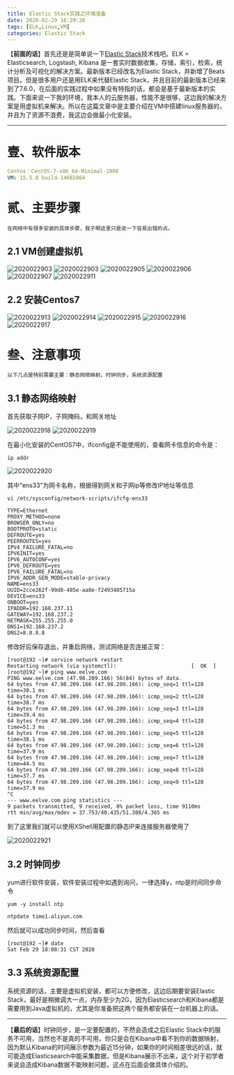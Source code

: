 ```yaml
---
title: Elastic Stack实践之环境准备
date: 2020-02-29 16:29:26
tags: [ELK,Linux,VM]
categories: Elastic Stack
---
```


【**前面的话**】首先还是是简单说一下[Elastic Stack](https://www.elastic.co/)技术栈吧。ELK = Elasticsearch, Logstash, Kibana 是一套实时数据收集，存储，索引，检索，统计分析及可视化的解决方案。最新版本已经改名为Elastic Stack，并新增了Beats项目。但是很多用户还是用ELK来代替Elastic Stack，并且目前的最新版本已经来到了7.6.0，在后面的实践过程中如果没有特指的话，都会是基于最新版本的实践。下面来说一下我的环境，我本人的云服务器，性能不是很够，这边我的解决方案是用虚拟机来解决。所以在这篇文章中是主要介绍在VM中搭建linux服务器的，并且为了资源不浪费，我这边会做最小化安装。

---

# 壹、软件版本

```yaml
Centos：CentOS-7-x86_64-Minimal-1908
VM: 15.5.0 build-14665864
```

# 贰、主要步骤

    在网络中有很多安装的具体步骤，我子啊这里只是说一下容易出错的点。

## 2.1 VM创建虚拟机    

![2020022903](https://eelve.com/upload/2020/2/2020022903-e627be2203d040a8aae53c43c767e582.png)
![2020022903](https://eelve.com/upload/2020/2/2020022903-e627be2203d040a8aae53c43c767e582.png)
![2020022905](https://eelve.com/upload/2020/2/2020022905-baf50368479142869e6d506e899f6623.png)
![2020022906](https://eelve.com/upload/2020/2/2020022906-79511d7494064df9a76dbbb00a529757.png)
![2020022907](https://eelve.com/upload/2020/2/2020022907-d16b584e859c43c794badd92ed116ccc.png)
![2020022911](https://eelve.com/upload/2020/2/2020022911-e111cb9fe7d94935b0cd7b8613d6e278.png)

## 2.2 安装Centos7

![2020022913](https://eelve.com/upload/2020/2/2020022913-34b2a693fd0e4cfa9c6484063bc3a00c.png)
![2020022914](https://eelve.com/upload/2020/2/2020022914-8fb414bf521544518671a2da4fb142f1.png)
![2020022915](https://eelve.com/upload/2020/2/2020022915-d2e5d18a228448709a81391ce595bcff.png)
![2020022916](https://eelve.com/upload/2020/2/2020022916-1ca2096fd9c945a4bdc1da5ea0c6c898.png)
![2020022917](https://eelve.com/upload/2020/2/2020022917-10884dc7ec5348eebb35f8682e627281.png)

# 叁、注意事项
    以下几点是特别需要主要：静态网络映射，时钟同步，系统资源配置
## 3.1 静态网络映射
首先获取子网IP，子网掩码，和网关地址

![2020022918](https://eelve.com/upload/2020/2/2020022918-006bef024d834c50bef94d415e3b3e05.png)
![2020022919](https://eelve.com/upload/2020/2/2020022919-208c5c4049a847ff94be761f512e9dde.png)

在最小化安装的CentOS7中，ifconfig是不能使用的，查看网卡信息的命令是：

```shell script
ip addr
```

![2020022920](https://eelve.com/upload/2020/2/2020022920-57cff54e5cde4ddd96079ae6172070ae.png)

其中“ens33”为网卡名称，根据得到网关和子网ip等修改IP地址等信息

```shell script
vi /etc/sysconfig/network-scripts/ifcfg-ens33

TYPE=Ethernet
PROXY_METHOD=none
BROWSER_ONLY=no
BOOTPROTO=static
DEFROUTE=yes
PEERROUTES=yes
IPV4_FAILURE_FATAL=no
IPV6INIT=yes
IPV6_AUTOCONF=yes
IPV6_DEFROUTE=yes
IPV6_FAILURE_FATAL=no
IPV6_ADDR_GEN_MODE=stable-privacy
NAME=ens33
UUID=2cce262f-99d8-485e-aa8e-f2493405715a
DEVICE=ens33
ONBOOT=yes
IPADDR=192.168.237.11
GATEWAY=192.168.237.2
NETMASK=255.255.255.0
DNS1=192.168.237.2
DNS2=8.8.8.8

```

修改好后保存退出，并重启网络，测试网络是否连接正常：

```shell script
[root@192 ~]# service network restart
Restarting network (via systemctl):                        [  OK  ]
[root@192 ~]# ping www.eelve.com
PING www.eelve.com (47.98.209.166) 56(84) bytes of data.
64 bytes from 47.98.209.166 (47.98.209.166): icmp_seq=1 ttl=128 time=38.1 ms
64 bytes from 47.98.209.166 (47.98.209.166): icmp_seq=2 ttl=128 time=38.7 ms
64 bytes from 47.98.209.166 (47.98.209.166): icmp_seq=3 ttl=128 time=39.4 ms
64 bytes from 47.98.209.166 (47.98.209.166): icmp_seq=4 ttl=128 time=51.3 ms
64 bytes from 47.98.209.166 (47.98.209.166): icmp_seq=5 ttl=128 time=38.1 ms
64 bytes from 47.98.209.166 (47.98.209.166): icmp_seq=6 ttl=128 time=37.9 ms
64 bytes from 47.98.209.166 (47.98.209.166): icmp_seq=7 ttl=128 time=44.5 ms
64 bytes from 47.98.209.166 (47.98.209.166): icmp_seq=8 ttl=128 time=37.7 ms
64 bytes from 47.98.209.166 (47.98.209.166): icmp_seq=9 ttl=128 time=37.9 ms
^C
--- www.eelve.com ping statistics ---
9 packets transmitted, 9 received, 0% packet loss, time 9110ms
rtt min/avg/max/mdev = 37.753/40.435/51.388/4.365 ms

```

到了这里我们就可以使用XShell用配置的静态IP来连接服务器使用了

![2020022921](https://eelve.com/upload/2020/2/2020022921-0f8c6a976821406081e228e76f359236.png)

## 3.2 时钟同步

yum进行软件安装，软件安装过程中如遇到询问，一律选择y，ntp是时间同步命令

```shell script
yum -y install ntp
```

```shell script
ntpdate time1.aliyun.com
```
然后就可以成功同步时间，然后查看
```shell script
[root@192 ~]# date
Sat Feb 29 18:08:31 CST 2020

```
## 3.3 系统资源配置

系统资源的话，主要是虚拟机安装，都可以方便修改，这边后期要安装Elastic Stack，最好是稍微调大一点，内存至少为2G，因为Elasticsearch和Kibana都是需要用到Java虚拟机的，尤其是你准备把这两个服务都安装在一台机器上的话。

---
【**最后的话**】时钟同步，是一定要配置的，不然会造成之后Elastic Stack中的服务不可用，当然也不是真的不可用，你只是会在Kibana中看不到你的数据映射，因为默认Kibana的时间展示参数为最近15分钟，如果你的时间相差很远的话，就可能造成Elasticsearch中能采集数据，但是Kibana展示不出来，这个对于初学者来说会造成Kibana数据不能映射问题，这点在后面会做具体介绍的。

